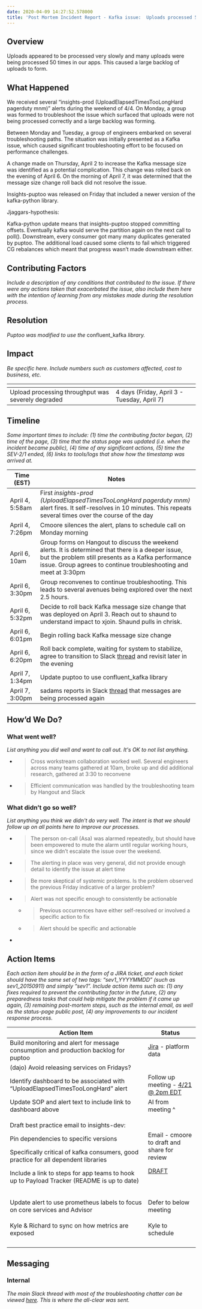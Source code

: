 ```yaml
---
date: 2020-04-09 14:27:52.578000
title: 'Post Mortem Incident Report - Kafka issue:  Uploads processed 50+ times (4-6-2020)'
---
```

## <span dir="ltr">Overview</span>

<span dir="ltr">Uploads appeared to be processed very slowly and many
uploads were being processed 50 times in our apps. This caused a large
backlog of uploads to form.</span>

## <span dir="ltr">What Happened</span>

<span dir="ltr">We received several “insights-prod
(UploadElapsedTimesTooLongHard pagerduty mnm)” alerts during the weekend
of 4/4. On Monday, a group was formed to troubleshoot the issue which
surfaced that uploads were not being processed correctly and a large
backlog was forming.</span>

<span dir="ltr"></span>

<span dir="ltr">Between Monday and Tuesday, a group of engineers
embarked on several troubleshooting paths. The situation was initially
presented as a Kafka issue, which caused significant troubleshooting
effort to be focused on performance challenges.</span>

<span dir="ltr"></span>

<span dir="ltr">A change made on Thursday, April 2 to increase the Kafka
message size was identified as a potential complication. This change was
rolled back on the evening of April 6. On the morning of April 7, it was
determined that the message size change roll back did not resolve the
issue.</span>

<span dir="ltr"></span>

<span dir="ltr">Insights-puptoo was released on Friday that included a
newer version of the kafka-python library.</span>

<span dir="ltr"></span>

<span dir="ltr">Jjaggars-hypothesis:</span>

<span dir="ltr"></span>

<span dir="ltr">Kafka-python update means that insights-puptoo stopped
committing offsets. Eventually kafka would serve the partition again on
the next call to poll(). Downstream, every consumer got many many
duplicates generated by puptoo. The additional load caused some clients
to fail which triggered CG rebalances which meant that progress wasn’t
made downstream either.</span>

<span dir="ltr"></span>

<span dir="ltr"></span>

## <span dir="ltr">Contributing Factors</span>

*<span dir="ltr">Include a description of any conditions that
contributed to the issue. If there were any actions taken that
exacerbated the issue, also include them here with the intention of
learning from any mistakes made during the resolution process.</span>*

## <span dir="ltr">Resolution</span>

<span dir="ltr">*Puptoo was modified to use the* confluent\_kafka
*library.*</span>

## <span dir="ltr">Impact</span>

*<span dir="ltr">Be specific here. Include numbers such as customers
affected, cost to business, etc.</span>*

<span dir="ltr"></span>

<table>
<thead>
<tr class="header">
<th><span dir="ltr"></span></th>
<th></th>
</tr>
</thead>
<tbody>
<tr class="odd">
<td><span dir="ltr">Upload processing throughput was severely degraded</span></td>
<td><span dir="ltr">4 days (Friday, April 3 - Tuesday, April 7)</span></td>
</tr>
</tbody>
</table>

<span dir="ltr"></span>

<span dir="ltr"></span>

<span dir="ltr"></span>

## <span dir="ltr">Timeline</span>

*<span dir="ltr">Some important times to include: (1) time the
contributing factor began, (2) time of the page, (3) time that the
status page was updated (i.e. when the incident became public), (4) time
of any significant actions, (5) time the SEV-2/1 ended, (6) links to
tools/logs that show how the timestamp was arrived at.</span>*

<span dir="ltr"></span>

<table>
<thead>
<tr class="header">
<th><strong><span dir="ltr">Time (EST)</span></strong></th>
<th><strong><span dir="ltr">Notes</span></strong></th>
</tr>
</thead>
<tbody>
<tr class="odd">
<td><span dir="ltr">April 4, 5:58am</span></td>
<td><span dir="ltr">First <em>insights-prod (UploadElapsedTimesTooLongHard pagerduty mnm)</em> alert fires. It self-resolves in 10 minutes. This repeats several times over the course of the day</span></td>
</tr>
<tr class="even">
<td><span dir="ltr">April 4, 7:26pm</span></td>
<td><span dir="ltr">Cmoore silences the alert, plans to schedule call on Monday morning</span></td>
</tr>
<tr class="odd">
<td><span dir="ltr">April 6, 10am</span></td>
<td><span dir="ltr">Group forms on Hangout to discuss the weekend alerts. It is determined that there is a deeper issue, but the problem still presents as a Kafka performance issue. Group agrees to continue troubleshooting and meet at 3:30pm</span></td>
</tr>
<tr class="even">
<td><span dir="ltr">April 6, 3:30pm</span></td>
<td><span dir="ltr">Group reconvenes to continue troubleshooting. This leads to several avenues being explored over the next 2.5 hours.</span></td>
</tr>
<tr class="odd">
<td><span dir="ltr">April 6, 5:32pm</span></td>
<td><span dir="ltr">Decide to roll back Kafka message size change that was deployed on April 3. Reach out to shaund to understand impact to xjoin. Shaund pulls in chrisk.</span></td>
</tr>
<tr class="even">
<td><span dir="ltr">April 6, 6:01pm</span></td>
<td><span dir="ltr">Begin rolling back Kafka message size change</span></td>
</tr>
<tr class="odd">
<td><span dir="ltr">April 6, 6:20pm</span></td>
<td><span dir="ltr">Roll back complete, waiting for system to stabilize, agree to transition to Slack <a href="https://ansible.slack.com/archives/CDVFMQU31/p1586211741092100"><span class="underline">thread</span></a> and revisit later in the evening</span></td>
</tr>
<tr class="even">
<td><span dir="ltr">April 7, 1:34pm</span></td>
<td><span dir="ltr">Update puptoo to use confluent_kafka library</span></td>
</tr>
<tr class="odd">
<td><span dir="ltr">April 7, 3:00pm</span></td>
<td><span dir="ltr">sadams reports in Slack <a href="https://ansible.slack.com/archives/CDVFMQU31/p1586211741092100"><span class="underline">thread</span></a> that messages are being processed again</span></td>
</tr>
</tbody>
</table>

<span dir="ltr"></span>

<span dir="ltr"></span>

## <span dir="ltr">How’d We Do?</span>

### <span dir="ltr">What went well?</span>

*<span dir="ltr">List anything you did well and want to call out. It's
OK to not list anything.</span>*

  - > <span dir="ltr">Cross workstream collaboration worked well.
    > Several engineers across many teams gathered at 10am, broke up and
    > did additional research, gathered at 3:30 to reconvene</span>

  - > <span dir="ltr">Efficient communication was handled by the
    > troubleshooting team by Hangout and Slack</span>

### <span dir="ltr">What didn’t go so well?</span>

<span dir="ltr">*List anything you think we didn't do very well. The
intent is that we should follow up on all points here to improve our
processes.*</span>

  - > <span dir="ltr">The person on-call (Asa) was alarmed repeatedly,
    > but should have been empowered to mute the alarm until regular
    > working hours, since we didn’t escalate the issue over the
    > weekend.</span>

  - > <span dir="ltr">The alerting in place was very general, did not
    > provide enough detail to identify the issue at alert time</span>

  - > <span dir="ltr">Be more skeptical of systemic problems. Is the
    > problem observed the previous Friday indicative of a larger
    > problem?</span>

  - > <span dir="ltr">Alert was not specific enough to consistently be
    > actionable</span>
    
      - > <span dir="ltr">Previous occurrences have either self-resolved
        > or involved a specific action to fix</span>
    
      - > <span dir="ltr">Alert should be specific and actionable</span>

  - > <span dir="ltr"></span>

<span dir="ltr"></span>

## <span dir="ltr">Action Items</span>

<span dir="ltr">*Each action item should be in the form of a JIRA
ticket, and each ticket should have the same set of two tags:
“sev1\_YYYYMMDD” (such as sev1\_20150911) and simply “sev1”. Include
action items such as: (1) any fixes required to prevent the contributing
factor in the future, (2) any preparedness tasks that could help
mitigate the problem if it came up again, (3) remaining post-mortem
steps, such as the internal email, as well as the status-page public
post, (4) any improvements to our incident response process.*</span>

<span dir="ltr"></span>

<table>
<thead>
<tr class="header">
<th><strong><span dir="ltr">Action Item</span></strong></th>
<th><strong><span dir="ltr">Status</span></strong></th>
</tr>
</thead>
<tbody>
<tr class="odd">
<td><span dir="ltr">Build monitoring and alert for message consumption and production backlog for puptoo</span></td>
<td><span dir="ltr"><a href="https://projects.engineering.redhat.com/browse/RHCLOUD-5815"><span class="underline">Jira</span></a> - platform data</span></td>
</tr>
<tr class="even">
<td><span dir="ltr">(dajo) Avoid releasing services on Fridays?</span></td>
<td><span dir="ltr"></span></td>
</tr>
<tr class="odd">
<td><span dir="ltr">Identify dashboard to be associated with “UploadElapsedTimesTooLongHard” alert</span></td>
<td><span dir="ltr">Follow up meeting - <a href="http://meet.google.com/umy-khnc-bcr"><span class="underline">4/21 @ 2pm EDT</span></a></span></td>
</tr>
<tr class="even">
<td><span dir="ltr">Update SOP and alert text to include link to dashboard above</span></td>
<td><span dir="ltr">AI from meeting ^</span></td>
</tr>
<tr class="odd">
<td><p><span dir="ltr">Draft best practice email to insights-dev:</span></p>
<p><span dir="ltr">Pin dependencies to specific versions</span></p>
<p><span dir="ltr">Specifically critical of kafka consumers, good practice for all dependent libraries</span></p>
<p><span dir="ltr">Include a link to steps for app teams to hook up to Payload Tracker (README is up to date)</span></p></td>
<td><p><span dir="ltr">Email - cmoore to draft and share for review</span></p>
<p><span dir="ltr"></span></p>
<p><span dir="ltr"><a href="https://docs.google.com/document/d/1wmCLH1O0cfKLjmUg5jyepFB6VPUUP3VJ9JGQ2Yv1098/edit?usp=sharing"><span class="underline">DRAFT</span></a></span></p></td>
</tr>
<tr class="even">
<td><span dir="ltr">Update alert to use prometheus labels to focus on core services and Advisor</span></td>
<td><p><span dir="ltr">Defer to below meeting</span> <span dir="ltr"></span></p>
<p><span dir="ltr"></span></p></td>
</tr>
<tr class="odd">
<td><span dir="ltr">Kyle &amp; Richard to sync on how metrics are exposed</span></td>
<td><span dir="ltr">Kyle to schedule</span></td>
</tr>
<tr class="even">
<td><span dir="ltr"></span></td>
<td><span dir="ltr"></span></td>
</tr>
<tr class="odd">
<td><span dir="ltr"></span></td>
<td><span dir="ltr"></span></td>
</tr>
<tr class="even">
<td><span dir="ltr"></span></td>
<td><span dir="ltr"></span></td>
</tr>
<tr class="odd">
<td><span dir="ltr"></span></td>
<td><span dir="ltr"></span></td>
</tr>
</tbody>
</table>

<span dir="ltr"></span>

## <span dir="ltr">Messaging</span>

### <span dir="ltr">Internal</span>

*<span dir="ltr">The main Slack thread with most of the troubleshooting
chatter can be viewed
[<span class="underline">here</span>](https://ansible.slack.com/archives/CDVFMQU31/p1586211741092100).
This is where the all-clear was sent.</span>*

<span dir="ltr"></span>

